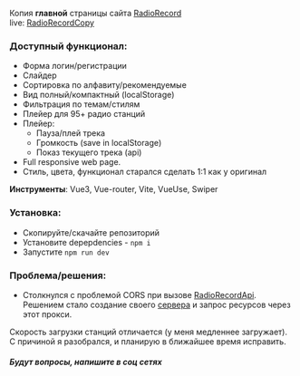 Копия **главной** страницы сайта [RadioRecord](https://radiorecord.ru) <br/>
live: [RadioRecordCopy](https://radio-record-copy.netlify.app)

### Доступный функционал:
* Форма логин/регистрации
* Слайдер
* Сортировка по алфавиту/рекомендуемые
* Вид полный/компактный (localStorage)
* Фильтрация по темам/стилям
* Плейер для 95+ радио станций
* Плейер:
  * Пауза/плей трека
  * Громкость (save in localStorage)
  * Показ текущего трека (api)
* Full responsive web page.
* Стиль, цвета, функционал старался сделать 1:1 как у оригинал 

**Инструменты**: Vue3, Vue-router, Vite, VueUse, Swiper

### Установка:
* Скопируйте/скачайте репозиторий
* Установите depepdencies - `npm i`
* Запустите `npm run dev`


### Проблема/решения:
* Столкнулся с проблемой CORS при вызове [RadioRecordApi](https://www.radiorecord.ru/api/stations). Решением стало создание своего [сервера](https://radio-record-copy-api.vercel.app/) и запрос ресурсов через этот прокси. 

Скорость загрузки станций отличается (у меня медленнее загружает). С причиной я разобрался, и планирую в ближайшее время исправить. 

##### Будут вопросы, напишите в соц сетях
